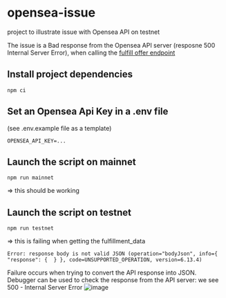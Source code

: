 # opensea-issue
project to illustrate issue with Opensea API on testnet

The issue is a Bad response from the Opensea API server (resposne 500 Internal Server Error), when calling the [fulfill offer endpoint](https://docs.opensea.io/reference/generate_offer_fulfillment_data_v2)

## Install project dependencies
```
npm ci
```

## Set an Opensea Api Key in a .env file
(see .env.example file as a template)
```
OPENSEA_API_KEY=...
```

## Launch the script on mainnet
```
npm run mainnet
```
=> this should be working


## Launch the script on testnet
```
npm run testnet
```
=> this is failing when getting the fulfillment_data
```
Error: response body is not valid JSON (operation="bodyJson", info={ "response": {  } }, code=UNSUPPORTED_OPERATION, version=6.13.4)
```
Failure occurs when trying to convert the API response into JSON.
Debugger can be used to check the response from the API server: we see 500 - Internal Server Error
![image](https://github.com/user-attachments/assets/59080ee9-9bd7-4df9-9557-5b2247d711a8)
